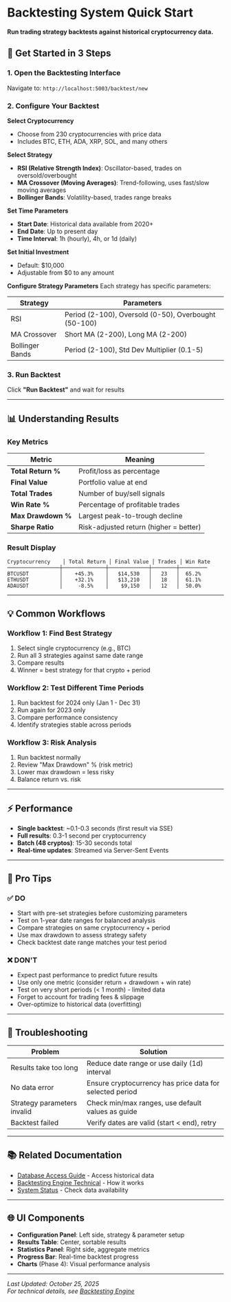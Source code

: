 # Backtesting System Quick Start

**Run trading strategy backtests against historical cryptocurrency data.**

## 🚀 Get Started in 3 Steps

### 1. Open the Backtesting Interface
Navigate to: `http://localhost:5003/backtest/new`

### 2. Configure Your Backtest

**Select Cryptocurrency**
- Choose from 230 cryptocurrencies with price data
- Includes BTC, ETH, ADA, XRP, SOL, and many others

**Select Strategy**
- **RSI (Relative Strength Index)**: Oscillator-based, trades on oversold/overbought
- **MA Crossover (Moving Averages)**: Trend-following, uses fast/slow moving averages
- **Bollinger Bands**: Volatility-based, trades range breaks

**Set Time Parameters**
- **Start Date**: Historical data available from 2020+
- **End Date**: Up to present day
- **Time Interval**: 1h (hourly), 4h, or 1d (daily)

**Set Initial Investment**
- Default: $10,000
- Adjustable from $0 to any amount

**Configure Strategy Parameters**
Each strategy has specific parameters:

| Strategy | Parameters |
|----------|------------|
| RSI | Period (2-100), Oversold (0-50), Overbought (50-100) |
| MA Crossover | Short MA (2-200), Long MA (2-200) |
| Bollinger Bands | Period (2-100), Std Dev Multiplier (0.1-5) |

### 3. Run Backtest
Click **"Run Backtest"** and wait for results

---

## 📊 Understanding Results

### Key Metrics

| Metric | Meaning |
|--------|---------|
| **Total Return %** | Profit/loss as percentage |
| **Final Value** | Portfolio value at end |
| **Total Trades** | Number of buy/sell signals |
| **Win Rate %** | Percentage of profitable trades |
| **Max Drawdown %** | Largest peak-to-trough decline |
| **Sharpe Ratio** | Risk-adjusted return (higher = better) |

### Result Display

```
Cryptocurrency    │ Total Return │ Final Value │ Trades │ Win Rate
─────────────────┼──────────────┼─────────────┼────────┼─────────
BTCUSDT          │    +45.3%    │   $14,530   │   23   │  65.2%
ETHUSDT          │    +32.1%    │   $13,210   │   18   │  61.1%
ADAUSDT          │     -8.5%    │    $9,150   │   12   │  50.0%
```

---

## 💡 Common Workflows

### Workflow 1: Find Best Strategy
1. Select single cryptocurrency (e.g., BTC)
2. Run all 3 strategies against same date range
3. Compare results
4. Winner = best strategy for that crypto + period

### Workflow 2: Test Different Time Periods
1. Run backtest for 2024 only (Jan 1 - Dec 31)
2. Run again for 2023 only
3. Compare performance consistency
4. Identify strategies stable across periods

### Workflow 3: Risk Analysis
1. Run backtest normally
2. Review "Max Drawdown" % (risk metric)
3. Lower max drawdown = less risky
4. Balance return vs. risk

---

## ⚡ Performance

- **Single backtest**: ~0.1-0.3 seconds (first result via SSE)
- **Full results**: 0.3-1 second per cryptocurrency
- **Batch (48 cryptos)**: 15-30 seconds total
- **Real-time updates**: Streamed via Server-Sent Events

---

## 🎯 Pro Tips

### ✅ DO
- Start with pre-set strategies before customizing parameters
- Test on 1-year date ranges for balanced analysis
- Compare strategies on same cryptocurrency + period
- Use max drawdown to assess strategy safety
- Check backtest date range matches your test period

### ❌ DON'T
- Expect past performance to predict future results
- Use only one metric (consider return + drawdown + win rate)
- Test on very short periods (< 1 month) - limited data
- Forget to account for trading fees & slippage
- Over-optimize to historical data (overfitting)

---

## 🔧 Troubleshooting

| Problem | Solution |
|---------|----------|
| Results take too long | Reduce date range or use daily (1d) interval |
| No data error | Ensure cryptocurrency has price data for selected period |
| Strategy parameters invalid | Check min/max ranges, use default values as guide |
| Backtest failed | Verify dates are valid (start < end), retry |

---

## 📚 Related Documentation

- [Database Access Guide](./DATABASE.md) - Access historical data
- [Backtesting Engine Technical](../features/BACKTESTING_ENGINE.md) - How it works
- [System Status](./SYSTEM_STATUS.md) - Check data availability

---

## 🌐 UI Components

- **Configuration Panel**: Left side, strategy & parameter setup
- **Results Table**: Center, sortable results
- **Statistics Panel**: Right side, aggregate metrics
- **Progress Bar**: Real-time backtest progress
- **Charts** (Phase 4): Visual performance analysis

---

*Last Updated: October 25, 2025*  
*For technical details, see [Backtesting Engine](../features/BACKTESTING_ENGINE.md)*
